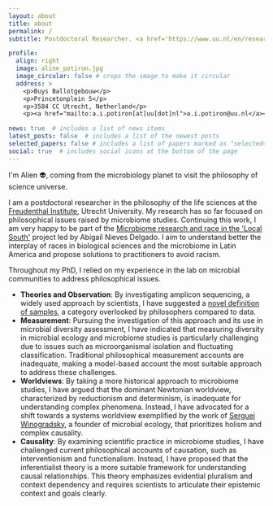 ```yaml
---
layout: about
title: about
permalink: /
subtitle: Postdoctoral Researcher. <a href='https://www.uu.nl/en/research/freudenthal-institute'>Utrecht University/Freudenthal Institute</a>.

profile:
  align: right
  image: aline_potiron.jpg
  image_circular: false # crops the image to make it circular
  address: >
    <p>Buys Ballotgebouw</p>
    <p>Princetonplein 5</p>
    <p>3584 CC Utrecht, Netherland</p>
    <p><a href="mailto:a.i.potiron[at]uu[dot]nl">a.i.potiron@uu.nl</a></p>

news: true  # includes a list of news items
latest_posts: false  # includes a list of the newest posts
selected_papers: false # includes a list of papers marked as "selected={true}"
social: true  # includes social icons at the bottom of the page
---
```


I'm Alien 👽, coming from the microbiology planet to visit the philosophy of science universe.

I am a postdoctoral researcher in the philosophy of the life sciences at the [Freudenthal Institute](https://www.uu.nl/en/research/freudenthal-institute), Utrecht University. My research has so far focused on philosophical issues raised by microbiome studies. Continuing this work, I am very happy to be part of the [Microbiome research and race in the 'Local South'](https://www.uu.nl/en/research/history-and-philosophy-of-the-life-sciences/microbiome-research-and-race-in-the-local-south) project led by Abigail Nieves Delgado. I aim to understand better the interplay of races in biological sciences and the microbiome in Latin America and propose solutions to practitioners to avoid racism.

Throughout my PhD, I relied on my experience in the lab on microbial communities to address philosophical issues.
- **Theories and Observation**: By investigating amplicon sequencing, a widely used approach by scientists, I have suggested a [novel definition of samples](https://doi.org/10.1007/s10539-024-09962-0), a category overlooked by philosophers compared to data.
- **Measurement**: Pursuing the investigation of this approach and its use in microbial diversity assessment, I have indicated that measuring diversity in microbial ecology and microbiome studies is particularly challenging due to issues such as microorganismal isolation and fluctuating classification. Traditional philosophical measurement accounts are inadequate, making a model-based account the most suitable approach to address these challenges. 
- **Worldviews**: By taking a more historical approach to microbiome studies, I have argued that the dominant Newtonian worldview, characterized by reductionism and determinism, is inadequate for understanding complex phenomena. Instead, I have advocated for a shift towards a systems worldview exemplified by the work of [Serguei Winogradsky](https://en.wikipedia.org/wiki/Sergei_Winogradsky), a founder of microbial ecology, that prioritizes holism and complex causality. 
- **Causality**: By examining scientific practice in microbiome studies, I have challenged current philosophical accounts of causation, such as interventionism and functionalism. Instead, I have proposed that the inferentialist theory is a more suitable framework for understanding causal relationships. This theory emphasizes evidential pluralism and context dependency and requires scientists to articulate their epistemic context and goals clearly.

